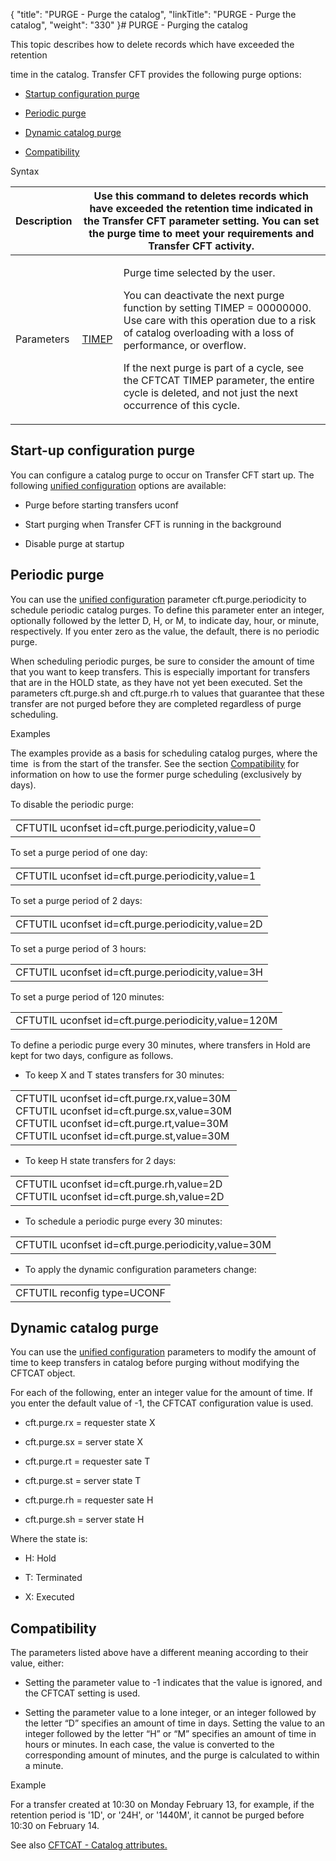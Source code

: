 {
    "title": "PURGE - Purge the catalog",
    "linkTitle": "PURGE - Purge the catalog",
    "weight": "330"
}# <span id="kanchor21"></span><span id="PURGE"></span><span id="About_the_PURGE_Command"></span>PURGE - Purging the catalog

This topic describes how to delete records which have exceeded the retention
time in the catalog. Transfer CFT provides the following purge options:

-   [Startup configuration purge](#startup)
-   [Periodic purge](#periodic)
-   [Dynamic catalog purge](#dynamic)
-   [Compatibility](#compatib)

Syntax

<table cellspacing="0">
   <col/>
   <col/>
   <col/>
   <thead>
      <tr>
         <th>Description</th>
<th colspan="2">Use this command to deletes records which have exceeded 
 the retention time indicated in the Transfer CFT parameter setting. You 
 can set the purge time to meet your requirements and Transfer CFT 
 activity.</th>
      </tr>
   </thead>
   <tbody>
      <tr>
         <td colspan="1" rowspan="1">
            <p>Parameters</p>
         </td>
         <td>
            <p><a href="../../../c_intro_userinterfaces/command_summary/parameter_intro/timep">TIMEP</a>
</p>
         </td>
         <td>
            <p>Purge time selected by the user.</p>
            <p>You can 
 deactivate the next purge function by setting TIMEP = 00000000. Use care with this operation  due to a risk of catalog overloading with a 
 loss of performance, or overflow.</p>
            <p>If the next purge is part of a cycle, see the CFTCAT TIMEP 
 parameter, the entire cycle is deleted, and not just the next occurrence 
 of this cycle. </p>
         </td>
      </tr>
   </tbody>
</table>

## <span id="Startup"></span>Start-up configuration purge

You can configure a catalog purge to occur on Transfer CFT start up. The following [unified configuration](../../uconf/uconf_parameters) options are available:

-   Purge before starting transfers uconf
-   Start purging when Transfer CFT is running in the background
-   Disable purge at startup

## <span id="Periodic"></span>Periodic purge

You can use the [unified configuration](../../uconf/uconf_parameters) parameter cft.purge.periodicity to schedule periodic catalog purges. To define this parameter enter an integer, optionally followed by the letter D, H, or M, to indicate day, hour, or minute, respectively. If you enter zero as the value, the default, there is no periodic purge.

When scheduling periodic purges, be sure to consider the amount of time that you want to keep transfers. This is especially important for transfers that are in the HOLD state, as they have not yet been executed. Set the parameters cft.purge.sh and cft.purge.rh to values that guarantee that these transfer are not purged before they are completed regardless of purge scheduling.

Examples

The examples provide as a basis for scheduling catalog purges, where the time  is from the start of the transfer. See the section [Compatibility](#compatib) for information on how to use the former purge scheduling (exclusively by days).

To disable the periodic purge:

<table cellspacing="0">
   <col/>
   <tbody>
      <tr>
         <td>CFTUTIL uconfset id=cft.purge.periodicity,value=0         </td>
      </tr>
   </tbody>
</table>

To set a purge period of one day:

<table cellspacing="0">
   <col/>
   <tbody>
      <tr>
         <td>CFTUTIL uconfset id=cft.purge.periodicity,value=1         </td>
      </tr>
   </tbody>
</table>

To set a purge period of 2 days:

<table cellspacing="0">
   <col/>
   <tbody>
      <tr>
         <td>CFTUTIL uconfset id=cft.purge.periodicity,value=2D         </td>
      </tr>
   </tbody>
</table>

To set a purge period of 3 hours:

<table cellspacing="0">
   <col/>
   <tbody>
      <tr>
         <td>CFTUTIL uconfset id=cft.purge.periodicity,value=3H         </td>
      </tr>
   </tbody>
</table>

To set a purge period of 120 minutes:

<table cellspacing="0">
   <col/>
   <tbody>
      <tr>
         <td>CFTUTIL uconfset id=cft.purge.periodicity,value=120M         </td>
      </tr>
   </tbody>
</table>

To define a periodic purge every 30 minutes, where transfers in Hold are kept for two days, configure as follows.

-   To keep X and T states transfers for 30 minutes:

<table cellspacing="0">
   <col/>
   <tbody>
      <tr>
         <td>CFTUTIL uconfset id=cft.purge.rx,value=30M<br/>CFTUTIL uconfset id=cft.purge.sx,value=30M<br/>CFTUTIL uconfset id=cft.purge.rt,value=30M<br/>CFTUTIL uconfset id=cft.purge.st,value=30M         </td>
      </tr>
   </tbody>
</table>

-   To keep H state transfers for 2 days:

<table cellspacing="0">
   <col/>
   <tbody>
      <tr>
         <td>CFTUTIL uconfset id=cft.purge.rh,value=2D<br/>CFTUTIL uconfset id=cft.purge.sh,value=2D         </td>
      </tr>
   </tbody>
</table>

-   To schedule a periodic purge every 30 minutes:

<table cellspacing="0">
   <col/>
   <tbody>
      <tr>
         <td>CFTUTIL uconfset id=cft.purge.periodicity,value=30M         </td>
      </tr>
   </tbody>
</table>

-   To apply the dynamic configuration parameters change:

<table cellspacing="0">
   <col/>
   <tbody>
      <tr>
         <td>CFTUTIL reconfig type=UCONF         </td>
      </tr>
   </tbody>
</table>

## <span id="Dynamic"></span>Dynamic catalog purge

You can use the [unified configuration](../../uconf/uconf_parameters) parameters to modify the amount of time to keep transfers in catalog before purging without modifying the CFTCAT object.

For each of the following, enter an integer value for the amount of time. If you enter the default value of -1, the CFTCAT configuration value is used.

-   cft.purge.rx = requester state X
-   cft.purge.sx = server state X
-   cft.purge.rt = requester sate T
-   cft.purge.st = server state T
-   cft.purge.rh = requester sate H
-   cft.purge.sh = server state H

Where the state is:

-   H: Hold
-   T: Terminated
-   X: Executed

## <span id="Compatib"></span>Compatibility

The parameters listed above have a different meaning according to their value, either:

-   Setting the parameter value to -1 indicates that the value is ignored, and the CFTCAT setting is used.
-   Setting the parameter value to a lone integer, or an integer followed by the letter “D” specifies an amount of time in days. Setting the value to an integer followed by the letter “H” or “M” specifies an amount of time in hours or minutes. In each case, the value is converted to the corresponding amount of minutes, and the purge is calculated to within a minute.

Example

For a transfer created at 10:30 on Monday February 13, for example, if the retention period is '1D', or '24H', or '1440M', it cannot be purged before 10:30 on February 14.

See also [CFTCAT - Catalog attributes.](../../../c_intro_userinterfaces/web_copilot_ui/conf_intro/cftcat)
